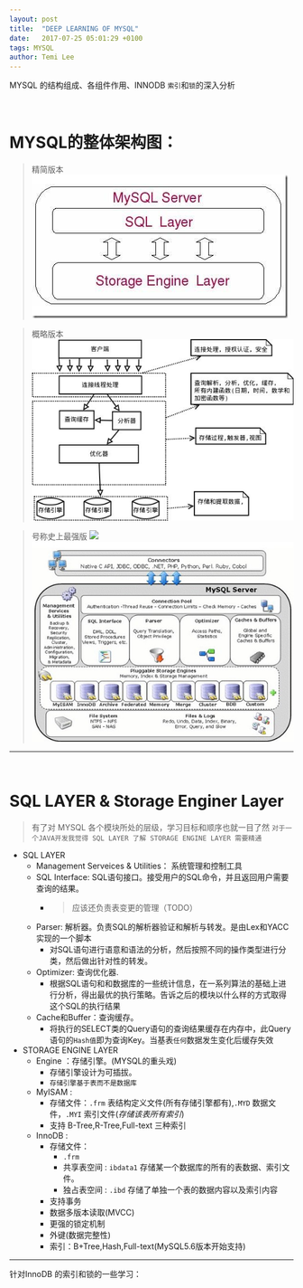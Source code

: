 ```yaml
---
layout: post
title:  "DEEP LEARNING OF MYSQL"
date:   2017-07-25 05:01:29 +0100
tags: MYSQL
author: Temi Lee
---
```


MYSQL 的结构组成、各组件作用、INNODB `索引`和`锁`的深入分析

<br/>

**MYSQL的整体架构图：**
==================
>  精简版本
> ![MYSQL架构图][1]

> 概略版本
> ![MYSQL架构图][2]

> 号称史上最强版 <span>![][4]</span>
> ![MYSQL架构图][3]

***
<br>

**SQL LAYER & Storage Enginer Layer**
==============================

> 有了对 MYSQL 各个模块所处的层级，学习目标和顺序也就一目了然 `对于一个JAVA开发我觉得 SQL LAYER 了解 STORAGE ENGINE LAYER 需要精通`

* SQL LAYER
    - Management Serveices & Utilities： 系统管理和控制工具
    - SQL Interface: SQL语句接口。接受用户的SQL命令，并且返回用户需要查询的结果。
        + >应该还负责表变更的管理（TODO）
    - Parser: 解析器。负责SQL的解析器验证和解析与转发。是由Lex和YACC实现的一个脚本
        + 对SQL语句进行语意和语法的分析，然后按照不同的操作类型进行分类，然后做出针对性的转发。
    -  Optimizer: 查询优化器.
        + 根据SQL语句和和数据库的一些统计信息，在一系列算法的基础上进行分析，得出最优的执行策略。告诉之后的模块以什么样的方式取得这个SQL的执行结果
    - Cache和Buffer：查询缓存。
        + 将执行的SELECT类的Query语句的查询结果缓存在内存中，此Query语句的`Hash值`即为查询Key。当基表`任何`数据发生变化后缓存失效
* STORAGE ENGINE LAYER
    -  Engine ：存储引擎。(MYSQL的重头戏)
        + 存储引擎设计为可插拔。
        + `存储引擎基于表而不是数据库`
    - MyISAM :
        + 存储文件：`.frm` 表结构定义文件(所有存储引擎都有),`.MYD` 数据文件，`.MYI` 索引文件(*存储该表所有索引*)
        + 支持 B-Tree,R-Tree,Full-text 三种索引
    - InnoDB :
        + 存储文件：
            - `.frm`
            - 共享表空间 : `ibdata1` 存储某一个数据库的所有的表数据、索引文件。
            - 独占表空间 : `.ibd` 存储了单独一个表的数据内容以及索引内容
        + 支持事务
        + 数据多版本读取(MVCC)
        + 更强的锁定机制
        + 外键(数据完整性)
        + 索引：B+Tree,Hash,Full-text(MySQL5.6版本开始支持)

***

针对InnoDB 的索引和锁的一些学习：










[1]: /img/mysql_simple2.jpeg
[2]: /img/mysql_simple.jpeg
[3]: /img/mysqlFrame.jpg
[4]: /img/Surprised.jpeg